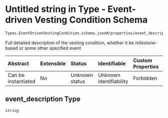 # Untitled string in Type - Event-driven Vesting Condition Schema

```txt
Types.EventDrivenVestingCondition.schema.json#/properties/event_description
```

Full detailed description of the vesting condition, whether it be milestone-based or some other specified event

| Abstract            | Extensible | Status         | Identifiable            | Custom Properties | Additional Properties | Access Restrictions | Defined In                                                                                                           |
| :------------------ | :--------- | :------------- | :---------------------- | :---------------- | :-------------------- | :------------------ | :------------------------------------------------------------------------------------------------------------------- |
| Can be instantiated | No         | Unknown status | Unknown identifiability | Forbidden         | Allowed               | none                | [EventDrivenVestingCondition.schema.json\*](../types/EventDrivenVestingCondition.schema.json "open original schema") |

## event_description Type

`string`
